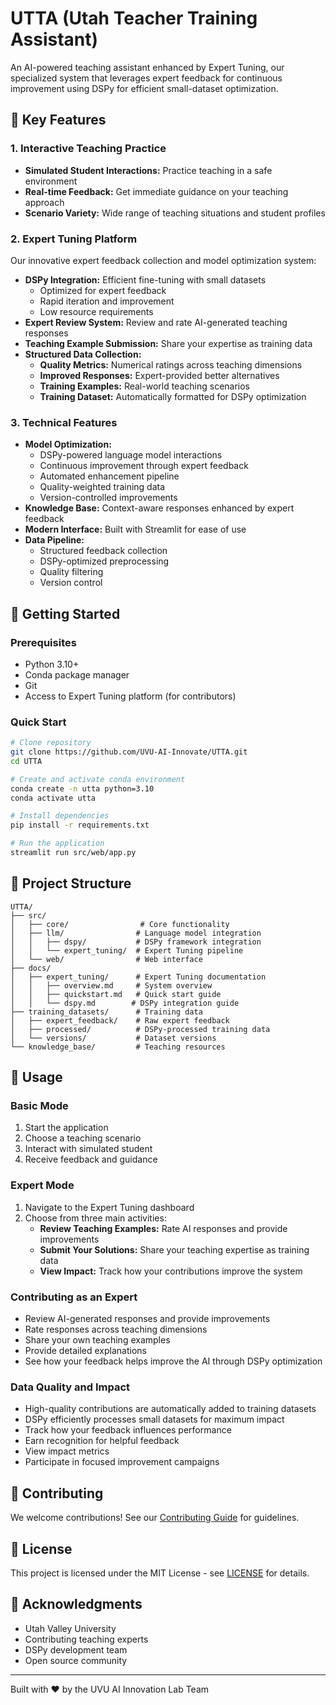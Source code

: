 # UTTA (Utah Teacher Training Assistant)

An AI-powered teaching assistant enhanced by Expert Tuning, our specialized system that leverages expert feedback for continuous improvement using DSPy for efficient small-dataset optimization.

## 🌟 Key Features

### 1. Interactive Teaching Practice
- **Simulated Student Interactions:** Practice teaching in a safe environment
- **Real-time Feedback:** Get immediate guidance on your teaching approach
- **Scenario Variety:** Wide range of teaching situations and student profiles

### 2. Expert Tuning Platform
Our innovative expert feedback collection and model optimization system:
- **DSPy Integration:** Efficient fine-tuning with small datasets
  - Optimized for expert feedback
  - Rapid iteration and improvement
  - Low resource requirements
- **Expert Review System:** Review and rate AI-generated teaching responses
- **Teaching Example Submission:** Share your expertise as training data
- **Structured Data Collection:**
  - **Quality Metrics:** Numerical ratings across teaching dimensions
  - **Improved Responses:** Expert-provided better alternatives
  - **Training Examples:** Real-world teaching scenarios
  - **Training Dataset:** Automatically formatted for DSPy optimization

### 3. Technical Features
- **Model Optimization:** 
  - DSPy-powered language model interactions
  - Continuous improvement through expert feedback
  - Automated enhancement pipeline
  - Quality-weighted training data
  - Version-controlled improvements
- **Knowledge Base:** Context-aware responses enhanced by expert feedback
- **Modern Interface:** Built with Streamlit for ease of use
- **Data Pipeline:**
  - Structured feedback collection
  - DSPy-optimized preprocessing
  - Quality filtering
  - Version control

## 🚀 Getting Started

### Prerequisites
- Python 3.10+
- Conda package manager
- Git
- Access to Expert Tuning platform (for contributors)

### Quick Start
```bash
# Clone repository
git clone https://github.com/UVU-AI-Innovate/UTTA.git
cd UTTA

# Create and activate conda environment
conda create -n utta python=3.10
conda activate utta

# Install dependencies
pip install -r requirements.txt

# Run the application
streamlit run src/web/app.py
```

## 📁 Project Structure

```
UTTA/
├── src/
│   ├── core/                # Core functionality
│   ├── llm/                # Language model integration
│   │   ├── dspy/           # DSPy framework integration
│   │   └── expert_tuning/  # Expert Tuning pipeline
│   └── web/                # Web interface
├── docs/
│   ├── expert_tuning/      # Expert Tuning documentation
│   │   ├── overview.md     # System overview
│   │   ├── quickstart.md   # Quick start guide
│   │   └── dspy.md        # DSPy integration guide
├── training_datasets/      # Training data
│   ├── expert_feedback/    # Raw expert feedback
│   ├── processed/          # DSPy-processed training data
│   └── versions/           # Dataset versions
└── knowledge_base/         # Teaching resources
```

## 🎯 Usage

### Basic Mode
1. Start the application
2. Choose a teaching scenario
3. Interact with simulated student
4. Receive feedback and guidance

### Expert Mode
1. Navigate to the Expert Tuning dashboard
2. Choose from three main activities:
   - **Review Teaching Examples:** Rate AI responses and provide improvements
   - **Submit Your Solutions:** Share your teaching expertise as training data
   - **View Impact:** Track how your contributions improve the system

### Contributing as an Expert
- Review AI-generated responses and provide improvements
- Rate responses across teaching dimensions
- Share your own teaching examples
- Provide detailed explanations
- See how your feedback helps improve the AI through DSPy optimization

### Data Quality and Impact
- High-quality contributions are automatically added to training datasets
- DSPy efficiently processes small datasets for maximum impact
- Track how your feedback influences performance
- Earn recognition for helpful feedback
- View impact metrics
- Participate in focused improvement campaigns

## 🤝 Contributing

We welcome contributions! See our [Contributing Guide](docs/CONTRIBUTING.md) for guidelines.

## 📄 License

This project is licensed under the MIT License - see [LICENSE](LICENSE) for details.

## 🙏 Acknowledgments

- Utah Valley University
- Contributing teaching experts
- DSPy development team
- Open source community

---
Built with ❤️ by the UVU AI Innovation Lab Team